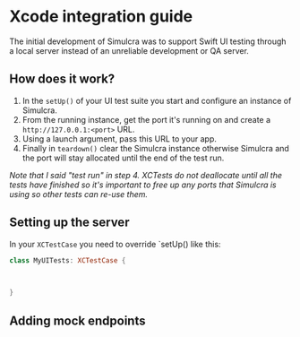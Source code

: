 
# Xcode integration guide

The initial development of Simulcra was to support Swift UI testing through a local server instead of an unreliable development or QA server.

## How does it work?

1. In the `setUp()` of your UI test suite you start and configure an instance of Simulcra.
2. From the running instance, get the port it's running on and create a `http://127.0.0.1:<port>` URL.
3. Using a launch argument, pass this URL to your app. 
4. Finally in `teardown()` clear the Simulcra instance otherwise Simulcra and the port will stay allocated until the end of the test run. 

*Note that I said "test run" in step 4. XCTests do not deallocate until all the tests have finished so it's important to free up any ports that Simulcra is using so other tests can re-use them.*

## Setting up the server

In your `XCTestCase` you need to override `setUp() like this:

```swift
class MyUITests: XCTestCase {

    

}
```

## Adding mock endpoints



